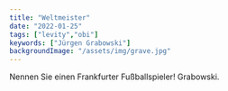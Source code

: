 ```yaml
---
title: "Weltmeister"
date: "2022-01-25"
tags: ["levity","obi"]
keywords: ["Jürgen Grabowski"]
backgroundImage: "/assets/img/grave.jpg"
---
```

Nennen Sie einen Frankfurter Fußballspieler! Grabowski.